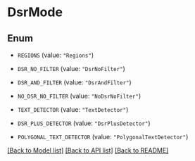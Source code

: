 # DsrMode

## Enum


* `REGIONS` (value: `"Regions"`)

* `DSR_NO_FILTER` (value: `"DsrNoFilter"`)

* `DSR_AND_FILTER` (value: `"DsrAndFilter"`)

* `NO_DSR_NO_FILTER` (value: `"NoDsrNoFilter"`)

* `TEXT_DETECTOR` (value: `"TextDetector"`)

* `DSR_PLUS_DETECTOR` (value: `"DsrPlusDetector"`)

* `POLYGONAL_TEXT_DETECTOR` (value: `"PolygonalTextDetector"`)


[[Back to Model list]](../README.md#documentation-for-models) [[Back to API list]](../README.md#documentation-for-api-endpoints) [[Back to README]](../README.md)


